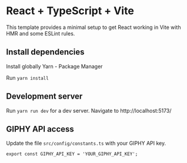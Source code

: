 # React + TypeScript + Vite

This template provides a minimal setup to get React working in Vite with HMR and some ESLint rules.

## Install dependencies

Install globally Yarn - Package Manager

Run `yarn install`

## Development server

Run `yarn run dev` for a dev server.
Navigate to http://localhost:5173/

## GIPHY API access

Update the file  `src/config/constants.ts` with your GIPHY API key.

`export const GIPHY_API_KEY = 'YOUR_GIPHY_API_KEY';`
